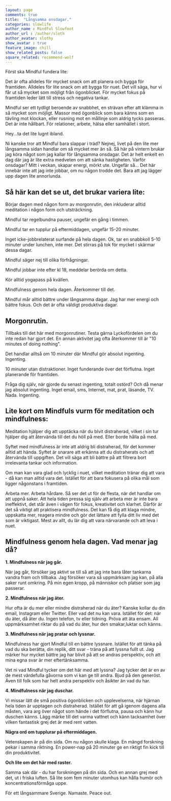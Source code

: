 ```yaml
---
layout: page
comments: true
title:  "Långsamma onsdagar."
categories: slowlife
author_name : Mindful Slowfoot
author_url : /author/sloth
author_avatar: slothy
show_avatar : true
feature_image: chill
show_related_posts: false
square_related: recommend-wolf
---
```


Först ska Mindful fundera lite: 


Det är ofta alldeles för mycket snack om att planera och bygga för framtiden. Alldeles för lite snack om att bygga för nuet. Det vill säga, hur vi
får ut så mycket som möjligt från ögonblicket. För mycket fokus på framtiden leder lätt till stress och negativa tankar.
 
Mindful ser ett tydligt beroende av snabbhet, en strävan efter att klämma in så mycket som möjligt. Massor med ögonblick som bara känns som en tävling
mot klockan, eller rusning mot en mållinje som aldrig tycks passeras. Det är inte hållbart. För relationer, arbete, hälsa eller samhället i stort. 

Hey...ta det lite lugnt ibland.  


Ni kanske tror att Mindful bara slappar i träd? Nejnej, livet på den lite mer långsamma sidan handlar om så mycket mer än så.
Så här på vintern brukar jag köra något som jag kallar för långsamma onsdagar. Det är helt enkelt en dag där jag är lite extra medveten om att
sänka hastigheten.
Varför onsdagar? Mitt i veckan, skapar energi, mörkt ute. Ungefär så...
Det här innebär inte att jag inte jobbar, om nu någon trodde det. Bara att jag lägger upp dagen lite annorlunda.


## Så här kan det se ut, det brukar variera lite:

Börjar dagen med någon form av morgonrutin, den inkluderar alltid meditation i någon form
och utsträckning.

Mindful tar regelbundna pauser, ungefär en gång i timmen. 

Mindful tar en tupplur på eftermiddagen, ungefär 15-20 minuter. 

Inget icke-jobbrelaterat surfande på hela dagen. Ok, tar en snabbkoll 5-10 minuter under lunchen, inte mer. Det stirras på tok för mycket i skärmar dessa dagar. 

Mindful säger nej till olika förfrågningar. 

Mindful jobbar inte efter kl 18, meddelar berörda om detta. 

Kör alltid yogapass på kvällen.

Mindfulness genom hela dagen. Återkommer till det. 


Mindful mår alltid bättre under långsamma dagar. Jag har mer energi och bättre fokus. Och det är ofta väldigt produktiva dagar.

## Morgonrutin.

Tillbaks till det här med morgonrutiner. Testa gärna Lyckofördelen om du inte redan har gjort det. 
En annan aktivitet jag ofta återkommer till är "10 minutes of doing nothing".


Det handlar alltså om 10 minuter där Mindful gör absolut ingenting. Ingenting. 

10 minuter utan distraktioner. Inget funderande över det förflutna.
Inget planerande för framtiden. 

Fråga dig själv, när gjorde du senast ingenting, totalt ostörd?
Och då menar jag absolut ingenting. Inget email, sms, Internet, mat, prat, läsande, TV. Nada. Ingenting. 


## Lite kort om Mindfuls vurm för meditation och mindfulness:

Meditation hjälper dig att upptäcka när du blvit distraherad, vilket i sin
tur hjälper dig att återvända till det du höll på med. Eller borde hålla på med. 

Syftet med mindfulness är inte att aldrig bli distraherad, för det kommer alltid att hända. Syftet är snarare att erkänna att du distraherats och att återvända
till uppgiften. Det vill säga att bli bättre på att filtrera bort irrelevanta tankar och information. 

Om man kan vara glad och lycklig i nuet, vilket meditation tränar dig att vara - då kan man alltid vara det. 
Istället för att bara fokusera på olika mål som ligger någonstans i framtiden.

Arbeta mer. Arbeta hårdare. Så ser det ut för de flesta, när det handlar om att uppnå saker. Att hela tiden pressa sig själv att arbeta mer är inte bara ineffektivt, det står även i vägen för fokus, kreativitet och klarhet. Därför är det så viktigt att praktisera mindfulness. Det kan få dig att klaga mindre, uppskatta mer, reagera mindre och gör det lättare att fylla ditt liv med det som är viktigast. Mest av allt, du lär dig att vara närvarande och att leva i nuet.



## Mindfulness genom hela dagen. Vad menar jag då?



**1. Mindfulness när jag går.**

När jag går, försöker jag aktivt se till så att jag inte bara låter tankarna vandra fram och tillbaka. Jag försöker vara så uppmärksam jag kan, på alla saker runt
omkring. På min egen kropp, på människor och platser som jag passerar. 

**2. Mindfulness när jag äter.**

Hur ofta är du mer eller mindre distraherad när du äter? Kanske kollar du din email, Instagram eller Twitter. 
Eller vad det nu kan vara.
Istället för det: när du äter, då äter du. Ingen telefon, tv eller tidning. Pröva att äta ensam. All uppmärksamhet riktar du på vad du äter, 
hur den smakar,luktar och känns.


**3. Mindfulness när jag pratar och lyssnar.**

Mindfulness har gjort Mindful till en bättre lyssnare. Istället för att tänka på vad du ska berätta, din replik, ditt svar - träna på att lyssna fullt ut. 
Jag märker hur mycket bättre jag har blivit på att se andras perspektiv, och att mina egna svar är mer eftertänksamma. 

Vet ni vad Mindful tycker om det här med att lyssna? Jag tycker det är en av de mest värdefulla gåvorna som vi kan ge till andra. 
Bjud på den generöst. Även till folk som har helt andra perspektiv och åsikter än vad du har.


**4. Mindfulness när jag duschar.**

Vi missar lätt de små positiva ögonblicken och upplevelserna, när hjärnan hela tiden är upptagen och distraherad. 
Istället för att gå igenom dagens alla måsten, vara arg över något som hände i det förflutna, pausa och känn hur duschen känns. Lägg märke till det
varma vattnet och känn tacksamhet över vilken fantastisk grej det är med rent vatten. 

**Några ord om tupplurar på eftermiddagen.**

Vetenskapen är på din sida. Om nu någon skulle klaga. 
En mängd forskning pekar i samma riktning. En power-nap på 20 minuter
ge en riktigt fin kick till din produktivitet. 


**Och lite om det här med raster.**

Samma sak där - du har forskningen på din sida. Och en annan grej med det, ut i friska luften. Så lite som fem minuter utomhus
kan hålla humör och koncentrationsförmåga uppe.


För ett långsammare Sverige. Namaste. Peace out.

